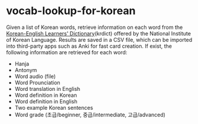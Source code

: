 # vocab-lookup-for-korean
Given a list of Korean words, retrieve information on each word from the [Korean-English Learners' Dictionary](https://krdict.korean.go.kr/eng/mainAction?nation=eng)(krdict) offered by the National Institute of Korean Language. Results are saved in a CSV file, which can be imported into third-party apps such as Anki for fast card creation. If exist, the following information are retrieved for each word:

- Hanja
- Antonym
- Word audio (file)
- Word Prounciation
- Word translation in English
- Word definition in Korean
- Word definition in English
- Two example Korean sentences
- Word grade (초급/beginner, 중급/intermediate, 고급/advanced)  